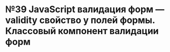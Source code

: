 # №39 JavaScript валидация форм — validity свойство у полей формы. Классовый компонент валидации форм
